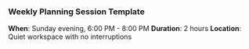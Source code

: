 ### **Weekly Planning Session Template**

**When**: Sunday evening, 6:00 PM - 8:00 PM
**Duration**: 2 hours
**Location**: Quiet workspace with no interruptions
